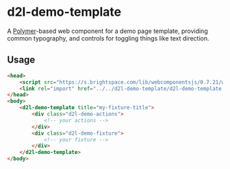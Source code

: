 # d2l-demo-template

A [Polymer](https://www.polymer-project.org/1.0/)-based web component for a demo page template, providing common typography, and controls for toggling things like text direction.

## Usage

```html
<head>
	<script src="https://s.brightspace.com/lib/webcomponentsjs/0.7.21/webcomponents.min.js"></script>
	<link rel="import" href="../../d2l-demo-template/d2l-demo-template.html">
</head>
<body>
	<d2l-demo-template title="my-fixture-title">
		<div class="d2l-demo-actions">
			<!-- your actions -->
		</div>
		<div class="d2l-demo-fixture">
			<!-- your fixture -->
		</div>
	</d2l-demo-template>
</body>
```
